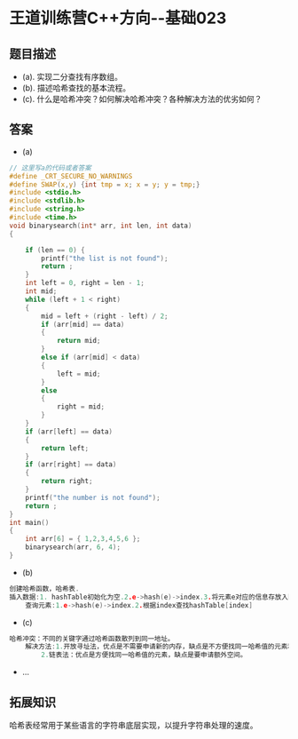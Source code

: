 # 王道训练营C++方向--基础023

## 题目描述

- (a). 实现二分查找有序数组。
- (b). 描述哈希查找的基本流程。
- (c). 什么是哈希冲突？如何解决哈希冲突？各种解决方法的优劣如何？

## 答案

- (a)

```c
// 这里写a的代码或者答案
#define _CRT_SECURE_NO_WARNINGS
#define SWAP(x,y) {int tmp = x; x = y; y = tmp;}
#include <stdio.h>
#include <stdlib.h>
#include <string.h>
#include <time.h>
void binarysearch(int* arr, int len, int data)
{

	if (len == 0) {
		printf("the list is not found");
		return ;
	}
	int left = 0, right = len - 1;
	int mid;
	while (left + 1 < right) 
	{
		mid = left + (right - left) / 2;
		if (arr[mid] == data)
		{
			return mid;
		}
		else if (arr[mid] < data) 
		{
			left = mid;
		}
		else 
		{
			right = mid;
		}
	}
	if (arr[left] == data) 
	{
		return left;
	}
	if (arr[right] == data) 
	{
		return right;
	}
	printf("the number is not found");
	return ;
}
int main() 
{
    int arr[6] = { 1,2,3,4,5,6 };
	binarysearch(arr, 6, 4);
}
```

- (b)

```c
创建哈希函数，哈希表.
插入数据:1. hashTable初始化为空.2.e->hash(e)->index.3.将元素e对应的信息存放入hashTable[index]中。
    查询元素:1.e->hash(e)->index.2.根据index查找hashTable[index]
```

- (c)

```c
哈希冲突：不同的关键字通过哈希函数散列到同一地址。
    解决方法:1.开放寻址法，优点是不需要申请新的内存，缺点是不方便找同一哈希值的元素和鸠占鹊巢。
        2.链表法：优点是方便找同一哈希值的元素，缺点是要申请额外空间。
```

- ...

## 拓展知识

哈希表经常用于某些语言的字符串底层实现，以提升字符串处理的速度。